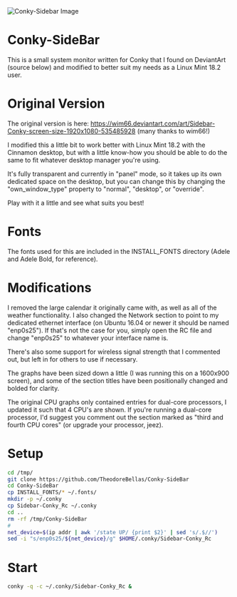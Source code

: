 <img align="center" src="https://raw.githubusercontent.com/TheodoreBellas/Conky-SideBar/master/Sidebar-Conky_Rc.png" alt="Conky-Sidebar Image">

# Conky-SideBar
This is a small system monitor written for Conky that I found on DeviantArt (source below) and modified to better suit my needs as a Linux Mint 18.2 user.


# Original Version

The original version is here: https://wim66.deviantart.com/art/Sidebar-Conky-screen-size-1920x1080-535485928   (many thanks to wim66!)

I modified this a little bit to work better with Linux Mint 18.2 with the Cinnamon desktop, but with a little know-how
you should be able to do the same to fit whatever desktop manager you're using.

It's fully transparent and currently in "panel" mode, so it takes up its own dedicated space on the desktop, 
but you can change this by changing the "own_window_type" property to "normal", "desktop", or "override".

Play with it a little and see what suits you best!

# Fonts

The fonts used for this are included in the INSTALL_FONTS directory (Adele and Adele Bold, for reference).

# Modifications

I removed the large calendar it originally came with, as well as all of the weather functionality.
I also changed the Network section to point to my dedicated ethernet interface (on Ubuntu 16.04 or newer it should be named "enp0s25").
If that's not the case for you, simply open the RC file and change "enp0s25" to whatever your interface name is.

There's also some support for wireless signal strength that I commented out, but left in for others to use if necessary.

The graphs have been sized down a little (I was running this on a 1600x900 screen), and some of the section titles
have been positionally changed and bolded for clarity. 

The original CPU graphs only contained entries for dual-core processors, I updated it such that 4 CPU's are shown. If you're running 
a dual-core processor, I'd suggest you comment out the section marked as "third and fourth CPU cores" (or upgrade your processor, jeez).

# Setup
```bash
cd /tmp/
git clone https://github.com/TheodoreBellas/Conky-SideBar
cd Conky-SideBar
cp INSTALL_FONTS/* ~/.fonts/
mkdir -p ~/.conky
cp Sidebar-Conky_Rc ~/.conky
cd ..
rm -rf /tmp/Conky-SideBar
#
net_device=$(ip addr | awk '/state UP/ {print $2}' | sed 's/.$//')
sed -i "s/enp0s25/${net_device}/g" $HOME/.conky/Sidebar-Conky_Rc
```

# Start
```bash
conky -q -c ~/.conky/Sidebar-Conky_Rc &
```